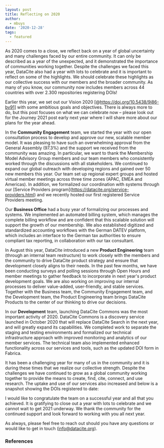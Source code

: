 ```yaml
---
layout: post
title: Reflecting on 2020
author:
  - mbuys
date: '2020-12-28'
tags:
  - featured
---
```

As 2020 comes to a close, we reflect back on a year of global uncertainty and many challenges faced by our entire community. It can only be described as a year of the unexpected, and it demonstrated the importance of communities working together. Despite the challenges we faced this year, DataCite also had a year with lots to celebrate and it is important to reflect on some of the highlights. We should celebrate these highlights as our collective success with our members and the broader community. As many of you know, our community now includes members across 44 countries with over 2.300 repositories registering DOIs! 

Earlier this year, we set out our Vision 2020 \[@https://doi.org/10.5438/9j86-bv91] with some ambitious goals and objectives. There is always more to do, but this post focuses on what we can celebrate now – please look out for the Journey 2021 post early next year where I will share more about our plans for the year ahead.

In the **Community Engagement** team, we started the year with our open consultation process to develop and approve our new, scalable member model. It was pleasing to have such an overwhelming approval from the General Assembly (97.3%) and the support we received from the community was amazing. In particular, we want to thank the Membership Model Advisory Group members and our team members who consistently worked through the discussions with all stakeholders. We continued to expand our global outreach with developing regions and gained over 50 new members this year. Our team set up regional expert groups and hosted virtual member meetings across three time zones (APAC, EMEA and Americas). In addition, we formalized our coordination with systems through our \[Service Providers program](https://datacite.org/service-providers.html) and we recently hosted our first registered Service Providers meeting.

Our **Business Office** had a busy year of formalizing our processes and systems.  We implemented an automated billing system, which manages the complete billing workflow and are confident that this scalable solution will support the growth of our membership. We also established digitized and standardized accounting workflows with the German DATEV platform, which includes an interface to the German tax authorities to ensure compliant tax reporting, in collaboration with our tax consultant. 

In August this year, DataCite introduced a new **Product Engineering** team (through an internal team restructure) to work closely with the members and the community to drive DataCite product strategy and ensure that development closely aligns to their needs. In the past few months, we have been conducting surveys and polling sessions through Open Hours and member meetings to gather feedback to incorporate in next year's product development goals. We are also working on improving our internal processes to deliver value-added, user-friendly, and stable services. Together with the Business team, the Community Engagement team, and the Development team, the Product Engineering team brings DataCite Products to the center of our thinking to drive our decisions.

In our **Development** team, launching DataCite Commons was the most important activity of 2020. DataCite Commons is a discovery service launched in October 2020 that will replace DataCite Search in the next year, and will greatly expand its capabilities. We completed work to separate the staging and testing environments and formalized our technical infrastructure approach with improved monitoring and analytics of our member services. The technical team also implemented enhanced functionality across our services and tools, such as the updated DOI form in Fabrica. 

It has been a challenging year for many of us in the community and it is during these times that we realize our collective strength. Despite the challenges we have continued to grow as a global community working together to provide the means to create, find, cite, connect, and use research. The uptake and use of our services also increased and below is a snapshot showing the DOIs registered to date:

 

I would like to congratulate the team on a successful year and all that you achieved. It is gratifying to close out a year with lots to celebrate and we cannot wait to get 2021 underway. We thank the community for the continued support and look forward to working with you all next year.

As always, please feel free to reach out should you have any questions or would like to get in touch ([info@datacite.org](mailto:info@datacite.org)).

### References
